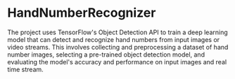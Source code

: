 # HandNumberRecognizer

The project uses TensorFlow's Object Detection API to train a deep learning model that can detect and recognize hand numbers from input images or video streams. This involves collecting and preprocessing a dataset of hand number images, selecting a pre-trained object detection model, and evaluating the model's accuracy and performance on input images and real time stream.
